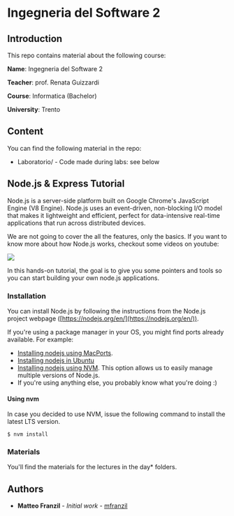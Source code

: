 # Ingegneria del Software 2

## Introduction

This repo contains material about the following course:

**Name**: Ingegneria del Software 2

**Teacher**: prof. Renata Guizzardi

**Course**: Informatica (Bachelor)

**University**: Trento

## Content

You can find the following material in the repo:

* Laboratorio/ - Code made during labs: see below

## Node.js & Express Tutorial

Node.js is a server-side platform built on Google Chrome's JavaScript Engine (V8 Engine). Node.js uses an event-driven, non-blocking I/O model that makes it lightweight and efficient, perfect for data-intensive real-time applications that run across distributed devices.

We are not going to cover the all the features, only the basics. If you want to know more about how Node.js works, checkout some videos on youtube:

[![](http://img.youtube.com/vi/jOupHNvDIq8/0.jpg)](http://www.youtube.com/watch?v=jOupHNvDIq8 "")


In this hands-on tutorial, the goal is to give you some pointers and tools so you can start building your own node.js applications.


### Installation
You can install Node.js by following the instructions from the Node.js project webpage ([https://nodejs.org/en/](https://nodejs.org/en/)).

If you're using a package manager in your OS, you might find ports already available. For example:
- [Installing nodejs using MacPorts](https://jonlabelle.com/snippets/view/shell/install-nodejs-macport). 
- [Installing nodejs in Ubuntu](https://websiteforstudents.com/install-the-latest-node-js-and-nmp-packages-on-ubuntu-16-04-18-04-lts/)
- [Installing nodejs using NVM](https://github.com/nvm-sh/nvm#usage). This option allows us to easily manage multiple versions of Node.js. 
- If you're using anything else, you probably know what you're doing :)

#### Using nvm

In case you decided to use NVM,  issue the following command to install the latest LTS version.

```
$ nvm install
```

### Materials
You'll find the materials for the lectures in the day* folders.

## Authors

* **Matteo Franzil** - *Initial work* - [mfranzil](https://github.com/mfranzil)
